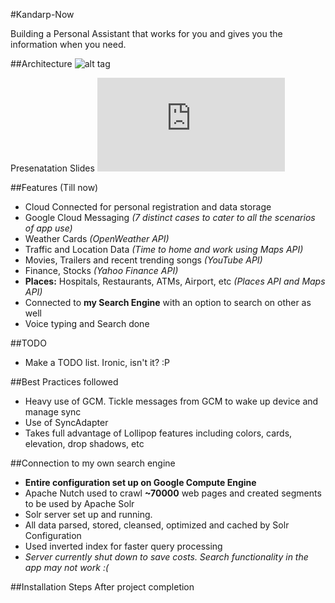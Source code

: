 #Kandarp-Now

Building a Personal Assistant that works for you and gives you the information when you need. 

##Architecture
![alt tag](https://raw.github.com/kandarpck/Kandarp-Now/master/assets/architecture.png)

Presenatation Slides
![alt tag](https://raw.github.com/kandarpck/Kandarp-Now/master/assets/BE%20Project%20Presentation%20Feb-March%202015.pdf)

##Features (Till now)
- Cloud Connected for personal registration and data storage
- Google Cloud Messaging *(7 distinct cases to cater to all the scenarios of app use)*
- Weather Cards *(OpenWeather API)*
- Traffic and Location Data *(Time to home and work using Maps API)*
- Movies, Trailers and recent trending songs *(YouTube API)*
- Finance, Stocks *(Yahoo Finance API)*
- **Places:** Hospitals, Restaurants, ATMs, Airport, etc *(Places API and Maps API)*
- Connected to **my Search Engine** with an option to search on other as well
- Voice typing and Search done

##TODO
- Make a TODO list. Ironic, isn't it? :P

##Best Practices followed
- Heavy use of GCM. Tickle messages from GCM to wake up device and manage sync
- Use of SyncAdapter
- Takes full advantage of Lollipop features including colors, cards, elevation, drop shadows, etc

##Connection to my own search engine
- **Entire configuration set up on Google Compute Engine**
- Apache Nutch used to crawl **~70000** web pages and created segments to be used by Apache Solr
- Solr server set up and running.
- All data parsed, stored, cleansed, optimized and cached by Solr Configuration
- Used inverted index for faster query processing
- *Server currently shut down to save costs. Search functionality in the app may not work :(*

##Installation Steps
After project completion
